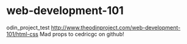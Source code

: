 # web-development-101	
odin_project_test 
http://www.theodinproject.com/web-development-101/html-css
Mad props to cedricgc on github!
